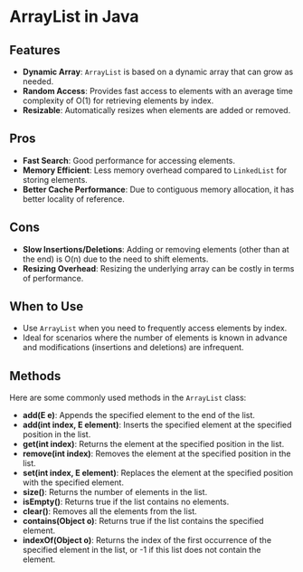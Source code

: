 # ArrayList in Java

## Features
- **Dynamic Array**: `ArrayList` is based on a dynamic array that can grow as needed.
- **Random Access**: Provides fast access to elements with an average time complexity of O(1) for retrieving elements by index.
- **Resizable**: Automatically resizes when elements are added or removed.

## Pros
- **Fast Search**: Good performance for accessing elements.
- **Memory Efficient**: Less memory overhead compared to `LinkedList` for storing elements.
- **Better Cache Performance**: Due to contiguous memory allocation, it has better locality of reference.

## Cons
- **Slow Insertions/Deletions**: Adding or removing elements (other than at the end) is O(n) due to the need to shift elements.
- **Resizing Overhead**: Resizing the underlying array can be costly in terms of performance.

## When to Use
- Use `ArrayList` when you need to frequently access elements by index.
- Ideal for scenarios where the number of elements is known in advance and modifications (insertions and deletions) are infrequent.

## Methods
Here are some commonly used methods in the `ArrayList` class:

- **add(E e)**: Appends the specified element to the end of the list.
- **add(int index, E element)**: Inserts the specified element at the specified position in the list.
- **get(int index)**: Returns the element at the specified position in the list.
- **remove(int index)**: Removes the element at the specified position in the list.
- **set(int index, E element)**: Replaces the element at the specified position with the specified element.
- **size()**: Returns the number of elements in the list.
- **isEmpty()**: Returns true if the list contains no elements.
- **clear()**: Removes all the elements from the list.
- **contains(Object o)**: Returns true if the list contains the specified element.
- **indexOf(Object o)**: Returns the index of the first occurrence of the specified element in the list, or -1 if this list does not contain the element.
